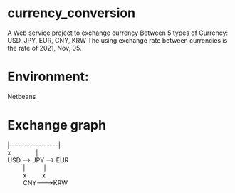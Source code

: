 # currency_conversion

A Web service project to exchange currency
Between 5 types of Currency: USD, JPY, EUR, CNY, KRW
The using exchange rate between currencies is the rate of 2021, Nov, 05. 
# Environment:
Netbeans

# Exchange graph

|-----------------|<br />
x&ensp;&ensp;&ensp;&ensp;&ensp;&ensp;&ensp;&ensp;|<br />
USD --> JPY --> EUR<br />
&ensp;&ensp;&ensp;&ensp;&ensp;|&ensp;&ensp;&ensp;&ensp;&ensp;&ensp;|<br />
&ensp;&ensp;&ensp;&ensp;&ensp;x&ensp;&ensp;&ensp;&ensp;&ensp;x<br />
&ensp;&ensp;&ensp;&ensp;&ensp;CNY--->KRW<br />
